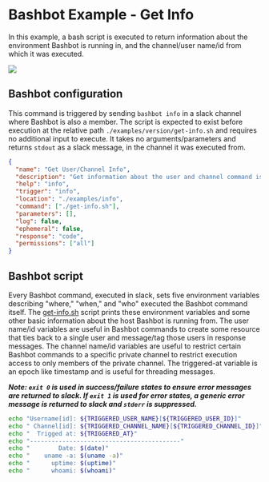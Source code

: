 # Bashbot Example - Get Info

In this example, a bash script is executed to return information about the environment Bashbot is running in, and the channel/user name/id from which it was executed.

<img src="https://i.imgur.com/qC2ZnZ8.gif">

## Bashbot configuration

This command is triggered by sending `bashbot info` in a slack channel where Bashbot is also a member. The script is expected to exist before execution at the relative path `./examples/version/get-info.sh` and requires no additional input to execute. It takes no arguments/parameters and returns `stdout` as a slack message, in the channel it was executed from.

```json
{
  "name": "Get User/Channel Info",
  "description": "Get information about the user and channel command is being run from",
  "help": "info",
  "trigger": "info",
  "location": "./examples/info",
  "command": ["./get-info.sh"],
  "parameters": [],
  "log": false,
  "ephemeral": false,
  "response": "code",
  "permissions": ["all"]
}
```

## Bashbot script

Every Bashbot command, executed in slack, sets five environment variables describing "where," "when," and "who" executed the Bashbot command itself. The [get-info.sh](get-info.sh) script prints these environment variables and some other basic information about the host Bashbot is running from. The user name/id variables are useful in Bashbot commands to create some resource that ties back to a single user and message/tag those users in response messages. The channel name/id variables are useful to restrict certain Bashbot commands to a specific private channel to restrict execution access to only members of the private channel. The triggered-at variable is an epoch like timestamp and is useful for threading messages.

***Note: `exit 0` is used in success/failure states to ensure error messages are returned to slack. If `exit 1` is used for error states, a generic error message is returned to slack and `stderr` is suppressed.***

```bash
echo "Username[id]: ${TRIGGERED_USER_NAME}[${TRIGGERED_USER_ID}]"
echo " Channel[id]: ${TRIGGERED_CHANNEL_NAME}[${TRIGGERED_CHANNEL_ID}]"
echo "  Trigged at: ${TRIGGERED_AT}"
echo "------------------------------------------"
echo "        Date: $(date)"
echo "    uname -a: $(uname -a)"
echo "      uptime: $(uptime)"
echo "      whoami: $(whoami)"
```
